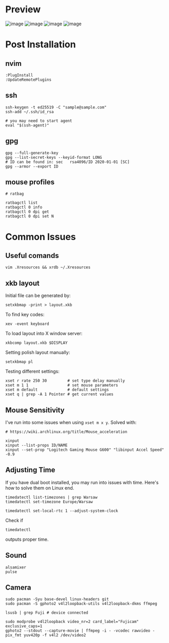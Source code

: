 # Preview

![image](https://github.com/matDobek/dotfiles/assets/4257729/f536bc33-a477-438c-8cac-338bc6e87725)
![image](https://github.com/matDobek/dotfiles/assets/4257729/fb38ee52-d13c-4cde-8b20-f36e19c109a6)
![image](https://github.com/matDobek/dotfiles/assets/4257729/e20c9e1f-c838-46d9-a894-2df0fa5dcc01)
![image](https://github.com/matDobek/dotfiles/assets/4257729/2234b170-68fb-4b86-8a46-3fad461f3829)


# Post Installation

## nvim

```
:PlugInstall
:UpdateRemotePlugins
```
## ssh

```
ssh-keygen -t ed25519 -C "sample@sample.com"
ssh-add ~/.ssh/id_rsa

# you may need to start agent
eval "$(ssh-agent)"
```

## gpg

```
gpg --full-generate-key
gpg --list-secret-keys --keyid-format LONG
# ID can be found in: sec   rsa4096/ID 2020-01-01 [SC]
gpg --armor --export ID
```

## mouse profiles

```
# ratbag

ratbagctl list
ratbagctl 0 info
ratbagctl 0 dpi get
ratbagctl 0 dpi set N

```

# Common Issues

## Useful comands

```
vim .Xresources && xrdb ~/.Xresources
```

## xkb layout

Initial file can be generated by:

```
setxkbmap -print > layout.xkb
```

To find key codes:
```
xev -event keyboard
```

To load layout into X window server:

```
xkbcomp layout.xkb $DISPLAY
```

Setting polish layout manually:

```
setxkbmap pl
```

Testing different settings:

```
xset r rate 250 30         # set type delay manually
xset m 1 1                 # set mouse parameters
xset m default             # default settings
xset q | grep -A 1 Pointer # get current values
```

## Mouse Sensitivity

I've run into some issues when using `xset m x y`.
Solved with:

```
# https://wiki.archlinux.org/title/Mouse_acceleration

xinput
xinput --list-props ID/NAME
xinput --set-prop "Logitech Gaming Mouse G600" "libinput Accel Speed" -0.9
```

## Adjusting Time

If you have dual boot installed, you may run into issues with time. Here's how to solve them on Linux end.

```
timedatectl list-timezones | grep Warsaw
timedatectl set-timezone Europe/Warsaw

timedatectl set-local-rtc 1 --adjust-system-clock
```

Check if

```
timedatectl
```

outputs proper time.

## Sound

```
alsamixer
pulse
```

## Camera

```
sudo pacman -Syu base-devel linux-headers git
sudo pacman -S gphoto2 v4l2loopback-utils v4l2loopback-dkms ffmpeg

lsusb | grep Fuji # device connected

sudo modprobe v4l2loopback video_nr=2 card_label="Fujicam" exclusive_caps=1
gphoto2 --stdout --capture-movie | ffmpeg -i - -vcodec rawvideo -pix_fmt yuv420p -f v4l2 /dev/video2
```

